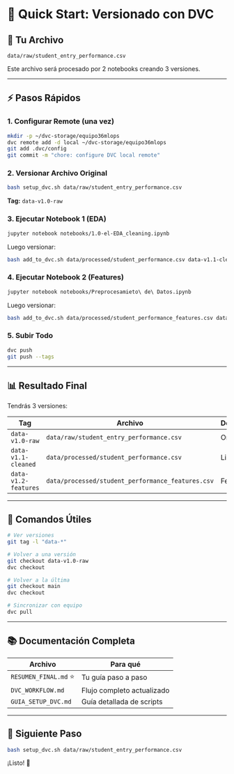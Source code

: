 # 🚀 Quick Start: Versionado con DVC

## 📁 Tu Archivo

```
data/raw/student_entry_performance.csv
```

Este archivo será procesado por 2 notebooks creando 3 versiones.

---

## ⚡ Pasos Rápidos

### 1. Configurar Remote (una vez)

```bash
mkdir -p ~/dvc-storage/equipo36mlops
dvc remote add -d local ~/dvc-storage/equipo36mlops
git add .dvc/config
git commit -m "chore: configure DVC local remote"
```

### 2. Versionar Archivo Original

```bash
bash setup_dvc.sh data/raw/student_entry_performance.csv
```
**Tag:** `data-v1.0-raw`

### 3. Ejecutar Notebook 1 (EDA)

```bash
jupyter notebook notebooks/1.0-el-EDA_cleaning.ipynb
```

Luego versionar:
```bash
bash add_to_dvc.sh data/processed/student_performance.csv data-v1.1-cleaned "After EDA"
```

### 4. Ejecutar Notebook 2 (Features)

```bash
jupyter notebook notebooks/Preprocesamieto\ de\ Datos.ipynb
```

Luego versionar:
```bash
bash add_to_dvc.sh data/processed/student_performance_features.csv data-v1.2-features "Features"
```

### 5. Subir Todo

```bash
dvc push
git push --tags
```

---

## 📊 Resultado Final

Tendrás 3 versiones:

| Tag | Archivo | Descripción |
|-----|---------|-------------|
| `data-v1.0-raw` | `data/raw/student_entry_performance.csv` | Original |
| `data-v1.1-cleaned` | `data/processed/student_performance.csv` | Limpio |
| `data-v1.2-features` | `data/processed/student_performance_features.csv` | Features |

---

## 🔄 Comandos Útiles

```bash
# Ver versiones
git tag -l "data-*"

# Volver a una versión
git checkout data-v1.0-raw
dvc checkout

# Volver a la última
git checkout main
dvc checkout

# Sincronizar con equipo
dvc pull
```

---

## 📚 Documentación Completa

| Archivo | Para qué |
|---------|----------|
| `RESUMEN_FINAL.md` ⭐ | Tu guía paso a paso |
| `DVC_WORKFLOW.md` | Flujo completo actualizado |
| `GUIA_SETUP_DVC.md` | Guía detallada de scripts |

---

## 🎯 Siguiente Paso

```bash
bash setup_dvc.sh data/raw/student_entry_performance.csv
```

¡Listo! 🎉
